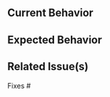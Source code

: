 <!-- Please make sure you have read the submission guidelines before posting an PR -->
<!-- https://github.com/nrwl/nx/blob/master/CONTRIBUTING.md#-submitting-a-pr -->

<!-- Please make sure that your commit message follows our format -->
<!-- Example: `fix(nx): must begin with lowercase` -->

<!-- If this is a particularly complex change or feature addition, you can request a dedicated Nx release for this pull request branch. Mention someone from the Nx team or the `@nrwl/nx-pipelines-reviewers` and they will confirm if the PR warrants its own release for testing purposes, and generate it for you if appropriate. -->

## Current Behavior
<!-- This is the behavior we have today -->

## Expected Behavior
<!-- This is the behavior we should expect with the changes in this PR -->

## Related Issue(s)
<!-- Please link the issue being fixed so it gets closed when this is merged. -->

Fixes #
